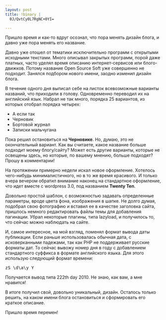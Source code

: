 ```yaml
--- 
layout: post
title: !binary |
  0J/QvtCy0L7RgNC+0YI=

---
```

Пришло время и как-то вдруг осознал, что пора менять дизайн блога, и давно уже пора менять его название.

Давно уже отошел от тематики исключительно программ с открытыми исходными текстами. Много описывал закрытых программ, порой даже платных, часто уделял время описанию интернет-сервисов или блого-движков. Потому название Open Source Soft уже совершенно не подходит. Занялся подбором нового имени, заодно изменил дизайн блога.

<!--more-->В течение одного дня выписал себе на листок всевозможные варианты названий, что приходили в голову. Одновременно переводил их на английский язык. Набрал не так много, порядка 25 вариантов, из которых отобрал порядка четырех:
<ul>
	<li>А если так</li>
	<li>Черновик</li>
	<li>Бортовой журнал</li>
	<li>Записки мальчугана</li>
</ul>
Пока решил остановиться на <strong>Черновике</strong>. Но, думаю, это не окончательный вариант. Как вы считаете, какое название больше подходит моему блогу/сайту? Может есть другие варианты, которые не освещены здесь, но которые, по вашему мнению, больше подходят? Прошу в комментарии!

На протяжении примерно недели искал новое оформление. Хотелось чего-нибудь минималистичного, но в то же время красивого. И только вчера вечером обратил внимание наконец на стандартное оформление, что идет вместе с wordpress 3.0, под названием <strong>Twenty Ten</strong>.

Довольно простой шаблон, с возможностью задавать определенные параметры, вроде цвета фона, изображения в шапке. Не долго думая, подобрал свою фотографию и вставил ее в качестве заголовка сайта, пришлось немного редактировать файлы темы для добавления пагинации. Убрал некоторые плагины, типа lazyload, и получилось то, что сейчас можно наблюдать на сайте.

И, самое интересное, на мой взгляд, поменял формат вывода даты публикации. Если раньше использовалась обычная дата, с исковерканными падежами, так как PHP не поддерживает русские форматы дат. То сейчас вывожу номер дня в году с добавлением стандартного суффикса в формате английского языка. Для этого использую следующий формат времени:
<pre>zS \d\a\y Y</pre>
Получается вывод типа 222th day 2010. Не знаю, как вам, а мне нравится!

В итоге получил свой, довольно уникальный, дизайн. Осталось только решить, на каком имени блога остановиться и сформировать его краткое описание.

Пришло время перемен!
